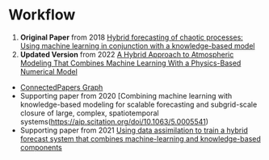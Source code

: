# Workflow

1. **Original Paper** from 2018 [Hybrid forecasting of chaotic processes: Using machine learning in conjunction with a knowledge-based model](https://drive.google.com/file/d/1jKlxpl0M1FBH-7PBvsXuBg45ur8LRICs/view?usp=sharing)
2. **Updated Version** from 2022 [A Hybrid Approach to Atmospheric Modeling That Combines Machine Learning With a Physics-Based Numerical Model](https://drive.google.com/file/d/183GB_dd3O9qDPKfVrwMmdlNxJIE0dwgp/view?usp=sharing)
 - [ConnectedPapers Graph](https://www.connectedpapers.com/main/4e1460b240b789a062c80556f343d0ed1238324f/%CE%91-Hybrid-Approach-to-Atmospheric-Modeling-that-Combines-Machine-Learning-with-a-Physics%20Based-Numerical-Model/graph)
 - Supporting paper from 2020 [Combining machine learning with knowledge-based modeling for scalable forecasting and subgrid-scale closure of large, complex, spatiotemporal systems(https://aip.scitation.org/doi/10.1063/5.0005541)
- Supporting paper from 2021 [Using data assimilation to train a hybrid forecast system that combines machine-learning and knowledge-based components](https://aip.scitation.org/doi/10.1063/5.0048050)
